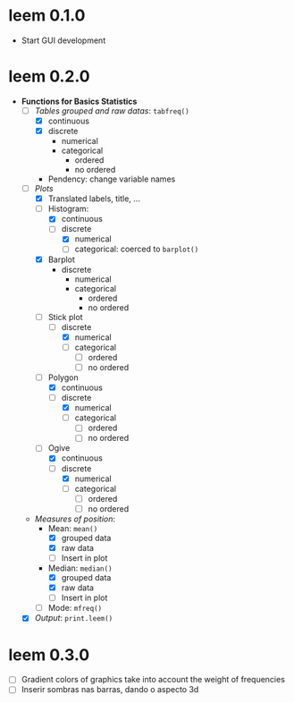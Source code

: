 # leem 0.1.0

- Start GUI development

# leem 0.2.0

- **Functions for Basics Statistics**
  - [ ] *Tables grouped and raw datas*: `tabfreq()`
    - [X] continuous
    - [X] discrete
      - numerical
      - categorical 
        - ordered
        - no ordered
    - Pendency: change variable names
  - [ ] *Plots*
    - [X] Translated labels, title, ...
    - [ ] Histogram:
      - [X] continuous
      - [ ] discrete
        - [X] numerical
        - [ ] categorical: coerced to `barplot()`
    - [X] Barplot
      - discrete
        - numerical
        - categorical
          - ordered
          - no ordered
    - [ ] Stick plot
      - [ ] discrete
        - [X] numerical
        - [ ] categorical
          - [ ] ordered
          - [ ] no ordered
    - [ ] Polygon
      - [X] continuous
      - [ ] discrete
        - [X] numerical
        - [ ] categorical 
          - [ ] ordered
          - [ ] no ordered
    - [ ] Ogive
      - [X] continuous
      - [ ] discrete
        - [X] numerical
        - [ ] categorical 
          - [ ] ordered
          - [ ] no ordered
  - *Measures of position*:
    - Mean: `mean()`
      - [X] grouped data
      - [X] raw data
      - [ ] Insert in plot
    - Median: `median()`
      - [X] grouped data
      - [X] raw data
      - [ ] Insert in plot
    -  [ ] Mode: `mfreq()`
  - [X] *Output*: `print.leem()` 
    
# leem 0.3.0

- [ ] Gradient colors of graphics take into account the weight of frequencies
- [ ] Inserir sombras nas barras, dando o aspecto 3d

